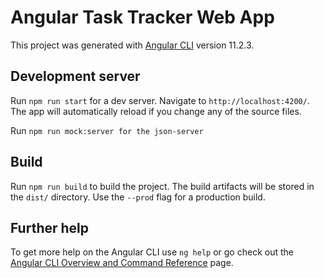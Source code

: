 # Angular Task Tracker Web App

This project was generated with [Angular CLI](https://github.com/angular/angular-cli) version 11.2.3.

## Development server

Run `npm run start` for a dev server. Navigate to `http://localhost:4200/`. The app will automatically reload if you
change any of the source files.

Run `npm run mock:server for the json-server`

## Build

Run `npm run build` to build the project. The build artifacts will be stored in the `dist/` directory. Use the `--prod`
flag for a production build.

## Further help

To get more help on the Angular CLI use `ng help` or go check out
the [Angular CLI Overview and Command Reference](https://angular.io/cli) page.
